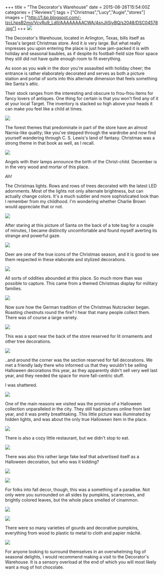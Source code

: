 +++
title = "The Decorator's Warehouse"
date = 2015-08-26T15:54:00Z
categories = ["Reviews"]
tags = ["Christmas","Lucy","Augie","stores"]
images = ["http://1.bp.blogspot.com/-IzcLhpsB2mo/VcvRu9_LdII/AAAAAAAACWA/4snJIiSjyBQ/s2048/DSC04578.jpg"]
+++
![](http://1.bp.blogspot.com/-qpeZXgKa9cM/VcvUoyR-aJI/AAAAAAAACX0/cV2Hn4jOi9I/s2048/DSC04571.jpg)

The Decorator's Warehouse, located in Arlington, Texas, bills itself as Texas's largest Christmas store. And it *is* very large. But what really impresses you upon entering the place is just how jam-packed it is with holiday and seasonal baubles, as if despite its football-field size floor space they still did not have quite enough room to fit everything. 

<!--more-->

As soon as you walk in the door you're assaulted with holiday cheer; the entrance is rather elaborately decorated and serves as both a picture station and portal of sorts into this alternate dimension that feels something like Santa's attic.

Their stock ranges from the interesting and obscure to frou-frou items for fancy lovers of antiques. One thing for certain is that you won't find any of it at your local Target. The inventory is stacked so high above your heads it can make you feel like a child at times.

![](http://4.bp.blogspot.com/-ea2I98hPb5Y/VcvRm3RzDBI/AAAAAAAACVg/baIu47_TLrk/s2048/DSC04568.jpg)

The forest themes that predominate in part of the store have an almost Narnia-like quality; like you've stepped through the wardrobe and now find yourself wandering through C. S. Lewis's land of fantasy. Christmas was a strong theme in that book as well, as I recall.

![](http://4.bp.blogspot.com/-dhye47rfEJ0/VcvRnZQUL_I/AAAAAAAACVk/2R2YujsSHUc/s2048/DSC04572.jpg)

Angels with their lamps announce the birth of the Christ-child. December is in the very wood and mortar of this place.

*Ah!* 

The Christmas lights. Rows and rows of trees decorated with the latest LED adornments. Most of the lights not only alternate brightness, but can actually change colors. It's a much subtler and more sophisticated look than I remember from my childhood. I'm wondering whether Charlie Brown would appreciate that or not.

![](http://3.bp.blogspot.com/-nc39V5cERIk/VcvRud9YntI/AAAAAAAACV4/wAY9c6p7w4E/s2048/DSC04576.jpg)

After staring at this picture of Santa on the back of a tote bag for a couple of minutes, I became distinctly uncomfortable and found myself averting its strange and powerful gaze.

![](http://1.bp.blogspot.com/-IzcLhpsB2mo/VcvRu9_LdII/AAAAAAAACWA/4snJIiSjyBQ/s2048/DSC04578.jpg)

Deer are one of the true icons of the Christmas season, and it is good to see them respected in these elaborate and stylized decorations. 

![](http://4.bp.blogspot.com/-x5vW4W4zq6o/VcvRuy_8RGI/AAAAAAAACV8/w5a18fPeUXU/s2048/DSC04583.jpg)

All sorts of oddities abounded at this place. So much more than was possible to capture. This came from a themed Christmas display for military families.

![](http://1.bp.blogspot.com/-U5r7Uw4WWaM/VcvRxtoHDoI/AAAAAAAACWI/tCRQC62tS6k/s2048/DSC04584.jpg)

Now sure how the German tradition of the Christmas Nutcracker began. Roasting chestnuts round the fire? I hear that many people collect them. There was of course a large variety. 

![](http://4.bp.blogspot.com/-XVk9NEgLbmQ/VcvRypvnSOI/AAAAAAAACWQ/6-6Ea-er-xw/s2048/DSC04585.jpg)

This was a spot near the back of the store reserved for lit ornaments and other tree decorations.

![](http://2.bp.blogspot.com/-loXfPcc9Z74/VcvRzjdQEdI/AAAAAAAACWg/WpKlqwO-eiE/s2048/DSC04589.jpg)

..and around the corner was the section reserved for fall decorations. We met a friendly lady there who informed us that they wouldn't be selling Halloween decorations this year, as they apparently didn't sell very well last year, and they needed the space for more fall-centric stuff.

I was shattered.

![](http://2.bp.blogspot.com/-0hF2uI5gO_I/VcvRzjW2StI/AAAAAAAACWk/MHDxZ0RHLMU/s2048/DSC04592.jpg)

One of the main reasons we visited was the promise of a Halloween collection unparalleled in the city. They still had pictures online from last year, and it was pretty breathtaking. This little picture was illuminated by hidden lights, and was about the only true Halloween item in the place.

![](http://3.bp.blogspot.com/-sGDXzzhNBD8/VcvR1rxn7GI/AAAAAAAACW0/uCPgOo0Vcak/s2048/DSC04601.jpg)

There is also a cozy little restaurant, but we didn't stop to eat.

![](http://1.bp.blogspot.com/-enHbd_9yIys/VcvR2n8lk1I/AAAAAAAACW8/vbJR2VNFGaU/s2048/DSC04602.jpg)

There was also this rather large fake leaf that advertised itself as a Halloween decoration, but who was it kidding?

![](http://1.bp.blogspot.com/-RDPIq0ix5WI/VcvR3v_7JEI/AAAAAAAACXE/UkRG5B4gAgI/s2048/DSC04604.jpg)

![](http://2.bp.blogspot.com/-4nGSip5Q2Jw/VcvSA5i3ldI/AAAAAAAACXQ/QN42BCH83G4/s2048/DSC04608.jpg)

For folks into fall decor, though, this was a something of a paradise. Not only were you surrounded on all sides by pumpkins, scarecrows, and brightly colored leaves, but the whole place smelled of cinammon.

![](http://2.bp.blogspot.com/-HL74XoaI5fw/VcvSEGl_teI/AAAAAAAACXc/gMfcQKk83n8/s2048/DSC04609.jpg)

![](http://1.bp.blogspot.com/-i5fM9l8k57Y/VcvSEjQhIGI/AAAAAAAACXg/aDk_jFuVerg/s2048/DSC04610.jpg)

There were so many varieties of gourds and decorative pumpkins, everything from wood to plastic to metal to cloth and papier mâché.

![](http://1.bp.blogspot.com/-qkRj0vcy0_g/VcvSH26M8dI/AAAAAAAACXo/mgFEBMGalLM/s2048/DSC04612.jpg)

For anyone looking to surround themselves in an overwhelming fog of seasonal delights, I would recommend making a visit to the Decorator's Warehouse. It is a sensory overload at the end of which you will most likely want a mug of hot chocolate.
